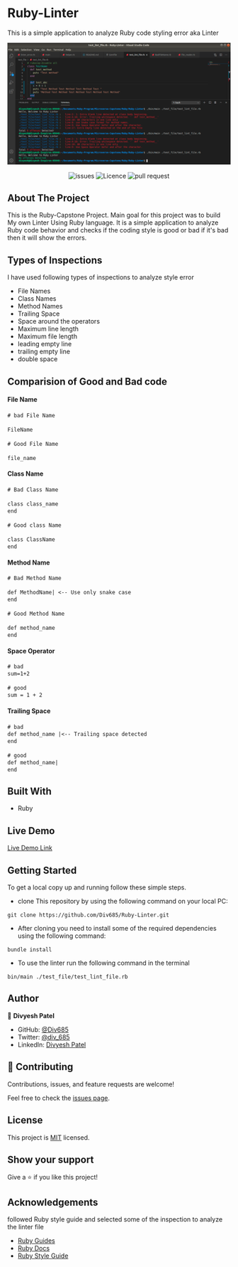 # Ruby-Linter
This is a simple application to analyze Ruby code styling error aka Linter

![screenshot](./img/screenshot.png)

<p align="center"> 
<img src="https://img.shields.io/github/issues/Div685/Ruby-Linter?style=for-the-badge" alt="issues" >
<img src="https://img.shields.io/github/license/Div685/Ruby-Linter?style=for-the-badge" alt="Licence" >
<img src="https://img.shields.io/github/issues-pr/Div685/Ruby-Linter?style=for-the-badge" alt="pull request" >
</p>

## About The Project

This is the Ruby-Capstone Project. Main goal for this project was to build My own Linter Using Ruby language. It is a simple application to analyze Ruby code behavior and checks if the coding style is good or bad if it's bad then it will show the errors.

## Types of Inspections

I have used following types of inspections to analyze style error

- File Names
- Class Names
- Method Names
- Trailing Space
- Space around the operators
- Maximum line length
- Maximum file length
- leading empty line
- trailing empty line
- double space

## Comparision of Good and Bad code

#### File Name
```
# bad File Name

FileName

# Good File Name

file_name
```

####  Class Name
```
# Bad Class Name

class class_name
end

# Good class Name

class ClassName
end
```

#### Method Name
```
# Bad Method Name

def MethodName| <-- Use only snake case
end

# Good Method Name

def method_name
end
```


#### Space Operator
```
# bad
sum=1+2

# good
sum = 1 + 2
```

#### Trailing Space
```
# bad
def method_name |<-- Trailing space detected
end

# good
def method_name|
end
```


## Built With

- Ruby

## Live Demo

[Live Demo Link]()

## Getting Started

To get a local copy up and running follow these simple steps.

- clone This repository by using the following command on your local PC:

```
git clone https://github.com/Div685/Ruby-Linter.git
```
- After cloning you need to install some of the required dependencies using the following command:

```
bundle install
```
- To use the linter run the following command in the terminal
``` 
bin/main ./test_file/test_lint_file.rb
```


## Author

👤 **Divyesh Patel**

- GitHub: [@Div685](https://github.com/Div685)
- Twitter: [@div_685](https://www.linkedin.com/in/divyesh-patel-2a15a6107)
- LinkedIn: [Divyesh Patel](https://www.linkedin.com/in/divyesh-patel-2a15a6107)

## 🤝 Contributing

Contributions, issues, and feature requests are welcome!

Feel free to check the [issues page](https://github.com/Div685/Ruby-Linter/issues).

## License

This project is [MIT](https://github.com/Div685/Ruby-Linter/blob/feature/ruby_linter/LICENSE) licensed.

## Show your support

Give a ⭐️ if you like this project!

## Acknowledgements
followed Ruby style guide and selected some of the inspection to analyze the linter file
- [Ruby Guides](https://www.rubyguides.com/)
- [Ruby Docs](https://ruby-doc.org/)
- [Ruby Style Guide](https://rubystyle.guide/)
